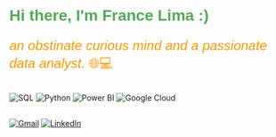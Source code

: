 <h1 style="color: #4CAF50; font-family: Arial, sans-serif; font-size: 28px;">Hi there, I'm France Lima  :)</h1>

<p style="color: #FF9800; font-family: 'Comic Sans MS', sans-serif; font-size: 24px;">
    <i>an obstinate curious mind and a passionate data analyst.</i> 🌐💻
</p>

## 
![SQL](https://img.shields.io/badge/SQL-336791?style=for-the-badge&logo=postgresql&logoColor=white)  ![Python](https://img.shields.io/badge/Python-306998?style=for-the-badge&logo=python&logoColor=white)  ![Power BI](https://img.shields.io/badge/Power_BI-D13438?style=for-the-badge&logo=power-bi&logoColor=white)  ![Google Cloud](https://img.shields.io/badge/Google_Cloud-0F9D58?style=for-the-badge&logo=google-cloud&logoColor=white)

## 

[![Gmail](https://img.shields.io/badge/Gmail-D14836?style=for-the-badge&logo=gmail&logoColor=white)](mailto:france.nuneslima@gmail.com) [![LinkedIn](https://img.shields.io/badge/LinkedIn-0077B5?style=for-the-badge&logo=linkedin&logoColor=white)](https://www.linkedin.com/in/france-lima)




